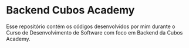 # Backend Cubos Academy
Esse repositório contém os códigos desenvolvidos por mim durante o Curso de Desenvolvimento de Software com foco em Backend da Cubos Academy.
